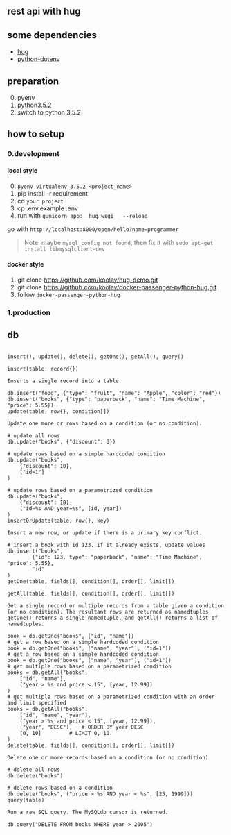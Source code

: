 rest api with hug
-------

## some dependencies

- [hug](https://github.com/timothycrosley/hug)
- [python-dotenv](https://github.com/theskumar/python-dotenv)

## preparation

0. pyenv
1. python3.5.2
2. switch to python 3.5.2

## how to setup

### 0.development

#### local style

0. `pyenv virtualenv 3.5.2 <project_name>`
1. pip install -r requirement
2. cd `your project`
3. cp .env.example .env
4. run with `gunicorn app:__hug_wsgi__ --reload`  

go with `http://localhost:8000/open/hello?name=programmer`

> Note: maybe `mysql_config not found`, then fix it with `sudo apt-get install libmysqlclient-dev`

#### docker style

1. git clone https://github.com/koolay/hug-demo.git <your workspace>
2. git clone https://github.com/koolay/docker-passenger-python-hug.git <your workspace>
3. follow `docker-passenger-python-hug` 

### 1.production


## db

```

insert(), update(), delete(), getOne(), getAll(), query()

insert(table, record{})

Inserts a single record into a table.

db.insert("food", {"type": "fruit", "name": "Apple", "color": "red"})
db.insert("books", {"type": "paperback", "name": "Time Machine", "price": 5.55})
update(table, row{}, condition[])

Update one more or rows based on a condition (or no condition).

# update all rows
db.update("books", {"discount": 0})

# update rows based on a simple hardcoded condition
db.update("books",
    {"discount": 10},
    ["id=1"]
)

# update rows based on a parametrized condition
db.update("books",
    {"discount": 10},
    ("id=%s AND year=%s", [id, year])
)
insertOrUpdate(table, row{}, key)

Insert a new row, or update if there is a primary key conflict.

# insert a book with id 123. if it already exists, update values
db.insert("books",
        {"id": 123, type": "paperback", "name": "Time Machine", "price": 5.55},
        "id"
)
getOne(table, fields[], condition[], order[], limit[])

getAll(table, fields[], condition[], order[], limit[])

Get a single record or multiple records from a table given a condition (or no condition). The resultant rows are returned as namedtuples. getOne() returns a single namedtuple, and getAll() returns a list of namedtuples.

book = db.getOne("books", ["id", "name"])
# get a row based on a simple hardcoded condition
book = db.getOne("books", ["name", "year"], ("id=1"))
# get a row based on a simple hardcoded condition
book = db.getOne("books", ["name", "year"], ("id=1"))
# get multiple rows based on a parametrized condition
books = db.getAll("books",
    ["id", "name"],
    ("year > %s and price < 15", [year, 12.99])
)
# get multiple rows based on a parametrized condition with an order and limit specified
books = db.getAll("books",
    ["id", "name", "year"],
    ("year > %s and price < 15", [year, 12.99]),
    ["year", "DESC"],   # ORDER BY year DESC
    [0, 10]         # LIMIT 0, 10
)
delete(table, fields[], condition[], order[], limit[])

Delete one or more records based on a condition (or no condition)

# delete all rows
db.delete("books")

# delete rows based on a condition
db.delete("books", ("price > %s AND year < %s", [25, 1999]))
query(table)

Run a raw SQL query. The MySQLdb cursor is returned.

db.query("DELETE FROM books WHERE year > 2005")

```